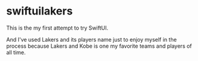 # swiftuilakers

This is the my first attempt to try SwiftUI.

And I've used Lakers and its players name just to enjoy myself in the process because Lakers and Kobe is one my favorite teams and players of all time.
